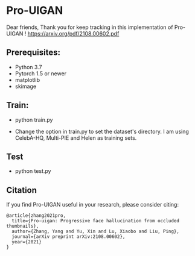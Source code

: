 # Pro-UIGAN

Dear friends, Thank you for keep tracking in this implementation of Pro-UIGAN
! https://arxiv.org/pdf/2108.00602.pdf

## Prerequisites:

- Python 3.7
- Pytorch 1.5 or newer
- matplotlib
- skimage

## Train: 

* python train.py

* Change the option in train.py to set the dataset's directory. I am using CelebA-HQ, Multi-PIE and Helen as training sets. 

## Test

* python test.py


## Citation

If you find Pro-UIGAN useful in your research, please consider citing:
```
@article{zhang2021pro,
  title={Pro-uigan: Progressive face hallucination from occluded thumbnails},
  author={Zhang, Yang and Yu, Xin and Lu, Xiaobo and Liu, Ping},
  journal={arXiv preprint arXiv:2108.00602},
  year={2021}
}
```
